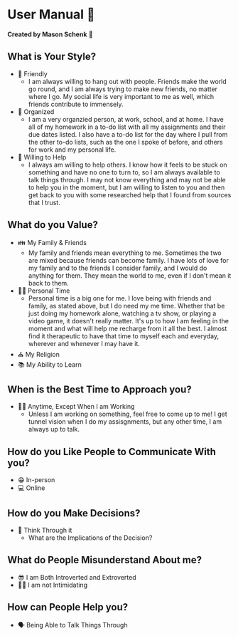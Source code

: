 # User Manual :man:
**Created by Mason Schenk** :game_die:

## What is Your Style?
- :bust_in_silhouette: Friendly
  - I am always willing to hang out with people. Friends make the world go round, and I am always trying to make new friends, no matter where I go. My social life is very important to me as well, which friends contribute to immensely.
- :notebook: Organized
  - I am a very organzied person, at work, school, and at home. I have all of my homework in a to-do list with all my assignments and their due dates listed. I also have a to-do list for the day where I pull from the other to-do lists, such as the one I spoke of before, and others for work and my personal life.
- :construction_worker: Willing to Help
  - I always am willing to help others. I know how it feels to be stuck on something and have no one to turn to, so I am always available to talk things through. I may not know everything and may not be able to help you in the moment, but I am willing to listen to you and then get back to you with some researched help that I found from sources that I trust. 
## What do you Value?
- :family: My Family & Friends
  - My family and friends mean everything to me. Sometimes the two are mixed because friends can become family. I have lots of love for my family and to the friends I consider family, and I would do anything for them. They mean the world to me, even if I don't mean it back to them. 
- :lotus_position_man: Personal Time
  - Personal time is a big one for me. I love being with friends and family, as stated above, but I do need my me time. Whether that be just doing my homework alone, watching a tv show, or playing a video game, it doesn't really matter. It's up to how I am feeling in the moment and what will help me recharge from it all the best. I almost find it therapeutic to have that time to myself each and everyday, wherever and whenever I may have it.  
- :church: My Religion
- :books: My Ability to Learn
## When is the Best Time to Approach you?
- :construction_worker_man: Anytime, Except When I am Working
  - Unless I am working on something, feel free to come up to me! I get tunnel vision when I do my assisgnments, but any other time, I am always up to talk.
## How do you Like People to Communicate With you?
- :grin: In-person
- :computer: Online
## How do you Make Decisions?
- :thinking: Think Through it
  - What are the Implications of the Decision?
## What do People Misunderstand About me?
- :sunglasses: I am Both Introverted and Extroverted
- :policeman: I am not Intimidating
## How can People Help you?
- :speaking_head: Being Able to Talk Things Through
